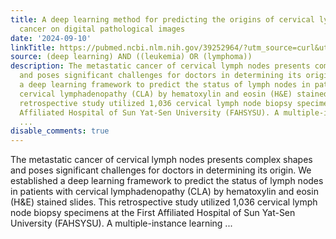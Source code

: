 ```yaml
---
title: A deep learning method for predicting the origins of cervical lymph node metastatic
  cancer on digital pathological images
date: '2024-09-10'
linkTitle: https://pubmed.ncbi.nlm.nih.gov/39252964/?utm_source=curl&utm_medium=rss&utm_campaign=pubmed-2&utm_content=1byXLWG-5Hn0_qdLgZYpDfLA2UWGhGNgZGereuo1rJN2aoAQXP&fc=20220814223158&ff=20240910182414&v=2.18.0.post9+e462414
source: (deep learning) AND ((leukemia) OR (lymphoma))
description: The metastatic cancer of cervical lymph nodes presents complex shapes
  and poses significant challenges for doctors in determining its origin. We established
  a deep learning framework to predict the status of lymph nodes in patients with
  cervical lymphadenopathy (CLA) by hematoxylin and eosin (H&E) stained slides. This
  retrospective study utilized 1,036 cervical lymph node biopsy specimens at the First
  Affiliated Hospital of Sun Yat-Sen University (FAHSYSU). A multiple-instance learning
  ...
disable_comments: true
---
```

The metastatic cancer of cervical lymph nodes presents complex shapes and poses significant challenges for doctors in determining its origin. We established a deep learning framework to predict the status of lymph nodes in patients with cervical lymphadenopathy (CLA) by hematoxylin and eosin (H&E) stained slides. This retrospective study utilized 1,036 cervical lymph node biopsy specimens at the First Affiliated Hospital of Sun Yat-Sen University (FAHSYSU). A multiple-instance learning ...
